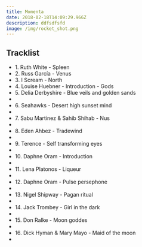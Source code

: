 ```yaml
---
title: Momenta
date: 2018-02-18T14:09:29.966Z
description: ddfsdfsfd
image: /img/rocket_shot.png
---
```

<h2>Tracklist</h2>

<ul>

<li>1. Ruth White - Spleen</li>
<li>2. Russ García - Venus</li>
<li>3. I Scream - North</li>
<li>4. Louise Huebner - Introduction - Gods</li>
<li>5. Delia Derbyshire - Blue veils and golden sands<li>
<li>6. Seahawks - Desert high sunset mind<li>
<li>7. Sabu Martinez & Sahib Shihab - Nus<li>
<li>8. Eden Ahbez - Tradewind<li>
<li>9. Terence - Self transforming eyes<li>
<li>10. Daphne Oram - Introduction<li>
<li>11. Lena Platonos - Liqueur<li>
<li>12. Daphne Oram - Pulse persephone<li>
<li>13. Nigel Shipway - Pagan ritual<li>
<li>14. Jack Trombey - Girl in the dark<li>
<li>15. Don Ralke - Moon goddes<li>
<li>16. Dick Hyman & Mary Mayo - Maid of the moon<li>
</ul>
